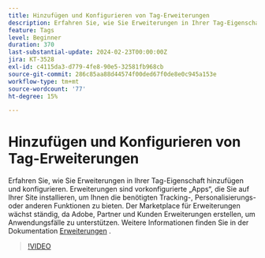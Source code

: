```yaml
---
title: Hinzufügen und Konfigurieren von Tag-Erweiterungen
description: Erfahren Sie, wie Sie Erweiterungen in Ihrer Tag-Eigenschaft hinzufügen und konfigurieren.
feature: Tags
level: Beginner
duration: 370
last-substantial-update: 2024-02-23T00:00:00Z
jira: KT-3528
exl-id: c4115da3-d779-4fe8-90e5-32581fb968cb
source-git-commit: 286c85aa88d44574f00ded67f0de8e0c945a153e
workflow-type: tm+mt
source-wordcount: '77'
ht-degree: 15%

---
```


# Hinzufügen und Konfigurieren von Tag-Erweiterungen

Erfahren Sie, wie Sie Erweiterungen in Ihrer Tag-Eigenschaft hinzufügen und konfigurieren. Erweiterungen sind vorkonfigurierte „Apps“, die Sie auf Ihrer Site installieren, um Ihnen die benötigten Tracking-, Personalisierungs- oder anderen Funktionen zu bieten. Der Marketplace für Erweiterungen wächst ständig, da Adobe, Partner und Kunden Erweiterungen erstellen, um Anwendungsfälle zu unterstützen. Weitere Informationen finden Sie in der Dokumentation [Erweiterungen](https://experienceleague.adobe.com/docs/experience-platform/tags/ui/extensions/overview.html?lang=de) .

>[!VIDEO](https://video.tv.adobe.com/v/28732/?learn=on&enablevpops)
